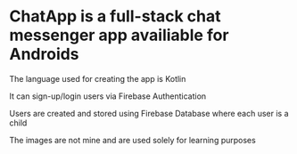 # ChatApp is a full-stack chat messenger app availiable for Androids

The language used for creating the app is Kotlin

It can sign-up/login users via Firebase Authentication

Users are created and stored using Firebase Database where each user is a child

The images are not mine and are used solely for learning purposes
